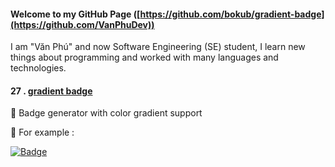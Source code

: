 #### Welcome to my GitHub Page ([https://github.com/bokub/gradient-badge](https://github.com/VanPhuDev))
I am "Văn Phú" and now Software Engineering (SE) student, I learn new things about programming and worked with many languages and technologies.
#### 27 . [gradient badge](https://github.com/bokub/gradient-badge)

🍭 Badge generator with color gradient support

📍 For example :

[![Badge](https://ucrm99m8og96.runkit.sh)](https://git.io/gradientbadge)

